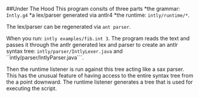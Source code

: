 ##Under The Hood
This program consits of three parts 
*the grammar: ```Intly.g4``` 
*a lex/parser generated via antlr4 
*the runtime: ```intly/runtime/*```.

The lex/parser can be regenerated via ``ant parser``.

When you run: ```intly examples/fib.int 3```. The program reads the text and passes it through the antlr generated lex and parser to create an antlr syntax tree: ```intly/parser/IntlyLexer.java```  and ``intly/parser/IntlyParser.java```.

Then the runtime listener is run against this tree acting like a sax parser. This has the unusual feature of having access to the entire syntax tree from the a point downward. 
The runtime listener generates a tree that is used for executing the script.
